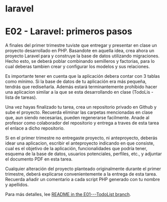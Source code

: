 # laravel

<h1>E02 - Laravel: primeros pasos</h1> 

A finales del primer trimestre tuviste que entregar y presentar en clase un proyecto
desarrollado en PHP. Basandote en aquella idea, crea ahora un proyecto Laravel para y
construye la base de datos utilizando migraciones. Hecho esto, se deberá poblar
combinando semilleros y factorias, para lo cual deberas tambien crear y configurar los
modelos y sus relaciones.

Es importante tener en cuenta que la aplicación debera contar con 3 tablas como mínimo. Si
la base de datos de tu aplicación era más pequeña, tendrás que rediseñarla. Además estará
terminantemente prohibido hacer una aplicacion similar a la que se esta desarrollando en
clase (TodoLis - lista de tareas).

Una vez hayas finalizado tu tarea, crea un repositorio privado en Github y sube el
proyecto. Recuerda eliminar las carpetas mencionadas en clase que, aun siendo
necesarias, pueden regenerarse facilmente. Anade al profesor como colaborador del
repositorio y entrega a traves de esta tarea el enlace a dicho repositorio.

Si en el primer trimestre no entregaste proyecto, ni anteproyecto, deberás idear una
aplicacion, escribir el anteproyecto indicando en que consiste, cual es el objetivo de la
aplicación, funcionalidades que podría tener, esquema de la base de datos, usuarios
potenciales, perfiles, etc., y adjuntar el documento PDF en esta tarea.

Cualquier alteración del proyecto planteado originalmente durante el primer trimestre,
deberá explicarse convenientemente a la entrega de esta tarea. Recuerda añadir un
comentario a cada script PHP generado con tu nombre y apellidos.

Para más detalles, lee [README in the E01---TodoList branch](https://github.com/Kazuma275/laravel/blob/main/README.md).
